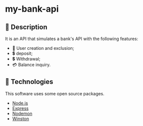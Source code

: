 # my-bank-api

## 📙 Description
It is an API that simulates a bank's API with the following features:

- 👤 User creation and exclusion;
- 💲 deposit;
- 💲 Withdrawal;
- 💳 Balance inquiry. 

## 🚀 Technologies
This software uses some open source packages.

- [Node.js](https://nodejs.org/)
- [Express](https://github.com/expressjs/express)
- [Nodemon](https://github.com/remy/nodemon)
- [Winston](https://github.com/winstonjs/winston)
